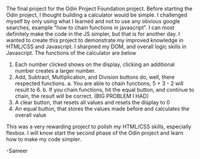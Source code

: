 The final project for the Odin Project Foundation project. Before starting the Odin project, I thought building a calculator would be simple. I challenged myself by only using what I learned and not to use any obvious google searches, example "how to chain functions in javascript". I can most definitely make the code in the JS simpler, but that is for another day. I wanted to create this project to demonstrate my improved knowledge in HTML/CSS and Javascript. I sharpned my DOM, and overall logic skills in Javascript. The functions of the calculator are below

1. Each number clicked shows on the display, clicking an additional number creates a larger number.
2. Add, Subtract, Multiplication, and Division buttons do, well, there respected functions.
    a. You are able to chain functions, 5 + 3 - 2 will result to 6. 
    b. If you chain functions, hit the equal button, and continue to chain, the result will be correct. (BIG PROBLEM I HAD)
3. A clear button, that resets all values and resets the display to 0
4. An equal button, that stores the values made before and calculates the overall value

This was a very rewarding project to polish my HTML/CSS skills, especially flexbox. I will know start the second phase of the Odin project and learn how to make my code simpler.

-Sameer
